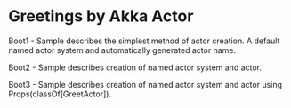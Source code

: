 # Greetings by Akka Actor

Boot1 - Sample describes the simplest method of actor creation.
A default named actor system and automatically generated actor name.


Boot2 - Sample describes creation of named actor system and actor.


Boot3 - Sample describes creation of named actor system and actor using Props(classOf[GreetActor]).